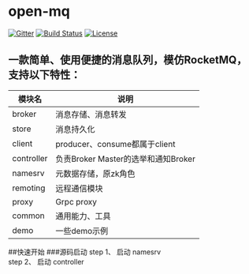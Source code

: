 # open-mq
[![Gitter](https://badges.gitter.im/brokercap-Bifrost/Bifrost.svg)](https://gitter.im/brokercap-Bifrost/Bifrost?utm_source=badge&utm_medium=badge&utm_campaign=pr-badge)
[![Build Status](https://travis-ci.org/brokercap/Bifrost.svg?branch=v1.7.x)](https://travis-ci.org/brokercap/Bifrost)
[![License](https://img.shields.io/github/license/jc3wish/Bifrost.svg)](https://opensource.org/licenses/apache2.0)

## 一款简单、使用便捷的消息队列，模仿RocketMQ，支持以下特性：

| 模块名              | 说明                       |
| ------------------- | -------------------------- |
| broker      | 消息存储、消息转发       |
| store      | 消息持久化        |
| client    | producer、consume都属于client         |
| controller    | 负责Broker Master的选举和通知Broker|
| namesrv      |元数据存储，原zk角色         |
| remoting      | 远程通信模块       |
| proxy   | Grpc proxy      |
| common | 通用能力、工具|
| demo |一些demo示例|

##快速开始
###源码启动
step 1、 启动 namesrv  
step 2、 启动 controller
